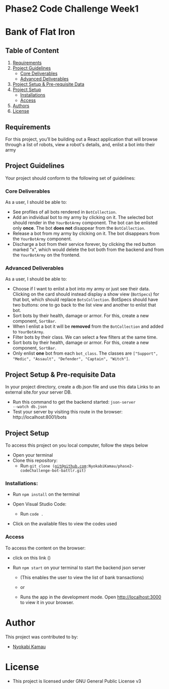 # Phase2 Code Challenge Week1 
# Bank of Flat Iron

## Table of Content
1. [Requirements](#requirements)
2. [Project Guidelines](#project-guidelines)
    - [Core Deliverables](#core-deliverables)
    - [Advanced Deliverables](#advanced-deliverables)
2. [Project Setup & Pre-requisite Data](#project-setup--pre-requisite-data)
3. [Project Setup](#project-setup)
    - [Installations](#installations)
    - [Access](#access)
4. [Authors](#author)
5. [License](#license)
 

## Requirements
For this project, you’ll be building out a React application that will browse through
a list of robots, view a robot's details, and, enlist a bot into their army

## Project Guidelines
Your project should conform to the following set of guidelines:

### Core Deliverables
As a user, I should be able to:

- See profiles of all bots rendered in `BotCollection`.
- Add an individual bot to my army by clicking on it. The selected bot should
  render in the `YourBotArmy` component. The bot can be enlisted only **once**.
  The bot **does not** disappear from the `BotCollection`.
- Release a bot from my army by clicking on it. The bot disappears from the
  `YourBotArmy` component.
- Discharge a bot from their service forever, by clicking the red button marked
  "x", which would delete the bot both from the backend and from the
  `YourBotArmy` on the frontend.

### Advanced Deliverables
As a user, I should be able to:

- Choose if I want to enlist a bot into my army or just see their data. Clicking
  on the card should instead display a show view (`BotSpecs`) for that bot,
  which should replace `BotsCollection`. BotSpecs should have two buttons: one
  to go back to the list view and another to enlist that bot. 
- Sort bots by their health, damage or armor. For this, create a new component,
  `SortBar`.
- When I enlist a bot it will be **removed** from the `BotCollection` and added
  to `YourBotArmy`.
- Filter bots by their class. We can select a few filters at the same time.
- Sort bots by their health, damage or armor. For this, create a new component,
  `SortBar`.
- Only enlist **one** bot from each `bot_class`. The classes are
  `["Support", "Medic", "Assault", "Defender", "Captain", "Witch"]`.

## Project Setup & Pre-requisite Data
In your project directory, create a db.json file and use this data Links to an external site.for your server DB.

* Run this command to get the backend started: <code>json-server --watch db.json</code>
* Test your server by visiting this route in the browser: http://localhost:8001/bots
 

## Project Setup
To access this project on you local computer, follow the steps below

* Open your terminal
* Clone this repository: 
    - Run <code>git clone (git@github.com:NyokabiKamau/phase2-codeChallenge-bot-battlr.git)</code>


### Installations:
* Run <code>npm install</code> on the terminal

* Open Visual Studio Code:
    - Run <code>code .</code>

* Click on the available files to view the codes used


### Access
To access the content on the browser:

* click on this link ()

* Run <code>npm start</code> on your terminal to start the backend json server
   * (This enables the user to view the list of bank transactions)

   * or
   
   * Runs the app in the development mode.
    Open [http://localhost:3000](http://localhost:3000) to view it in your browser.


# Author
This project was contributed to by: 
* [Nyokabi Kamau](https://github.com/NyokabiKamau/)

# License
* This project is licensed under GNU General Public License v3

